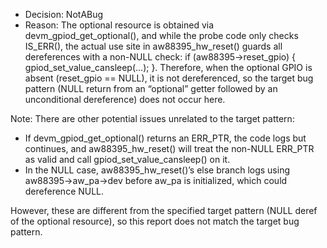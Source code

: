- Decision: NotABug
- Reason: The optional resource is obtained via devm_gpiod_get_optional(), and while the probe code only checks IS_ERR(), the actual use site in aw88395_hw_reset() guards all dereferences with a non-NULL check: if (aw88395->reset_gpio) { gpiod_set_value_cansleep(...); }. Therefore, when the optional GPIO is absent (reset_gpio == NULL), it is not dereferenced, so the target bug pattern (NULL return from an “optional” getter followed by an unconditional dereference) does not occur here.

Note: There are other potential issues unrelated to the target pattern:
- If devm_gpiod_get_optional() returns an ERR_PTR, the code logs but continues, and aw88395_hw_reset() will treat the non-NULL ERR_PTR as valid and call gpiod_set_value_cansleep() on it.
- In the NULL case, aw88395_hw_reset()’s else branch logs using aw88395->aw_pa->dev before aw_pa is initialized, which could dereference NULL.

However, these are different from the specified target pattern (NULL deref of the optional resource), so this report does not match the target bug pattern.

